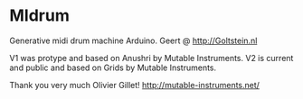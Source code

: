 MIdrum
======

Generative midi drum machine Arduino.
Geert @ http://Goltstein.nl

V1 was protype and based on Anushri by Mutable Instruments.
V2 is current and public and based on Grids by Mutable Instruments.

Thank you very much Olivier Gillet!
http://mutable-instruments.net/

